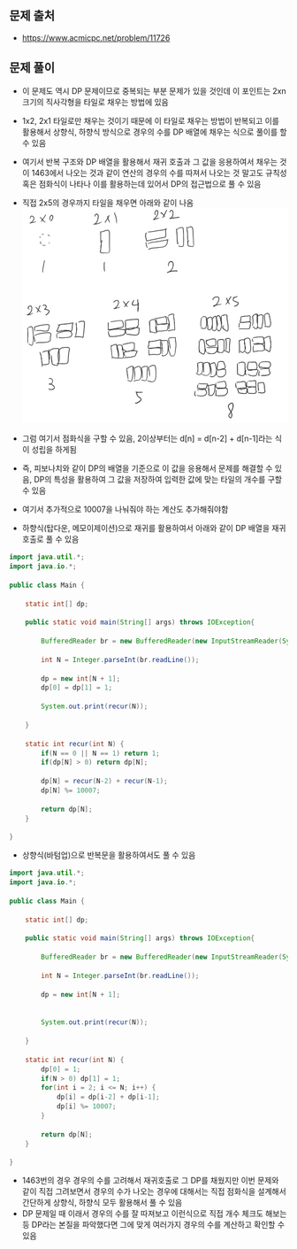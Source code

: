 ## 문제 출처
- https://www.acmicpc.net/problem/11726

## 문제 풀이
- 이 문제도 역시 DP 문제이므로 중복되는 부분 문제가 있을 것인데 이 포인트는 2xn 크기의 직사각형을 타일로 채우는 방법에 있음
- 1x2, 2x1 타일로만 채우는 것이기 때문에 이 타일로 채우는 방법이 반복되고 이를 활용해서 상향식, 하향식 방식으로 경우의 수를 DP 배열에 채우는 식으로 풀이를 할 수 있음
- 여기서 반복 구조와 DP 배열을 활용해서 재귀 호출과 그 값을 응용하여서 채우는 것이 1463에서 나오는 것과 같이 연산의 경우의 수를 따져서 나오는 것 말고도 규칙성 혹은 점화식이 나타나 이를 활용하는데 있어서 DP의 접근법으로 풀 수 있음
- 직접 2x5의 경우까지 타일을 채우면 아래와 같이 나옴
![one](/cheewr85/img/three.png)

- 그럼 여기서 점화식을 구할 수 있음, 2이상부터는 d[n] = d[n-2] + d[n-1]라는 식이 성립을 하게됨
- 즉, 피보나치와 같이 DP의 배열을 기준으로 이 값을 응용해서 문제를 해결할 수 있음, DP의 특성을 활용하여 그 값을 저장하여 입력한 값에 맞는 타일의 개수를 구할 수 있음
- 여기서 추가적으로 10007을 나눠줘야 하는 계산도 추가해줘야함
- 하향식(탑다운, 메모이제이션)으로 재귀를 활용하여서 아래와 같이 DP 배열을 재귀 호출로 풀 수 있음
```java
import java.util.*;
import java.io.*;

public class Main {

    static int[] dp;

    public static void main(String[] args) throws IOException{

        BufferedReader br = new BufferedReader(new InputStreamReader(System.in));

        int N = Integer.parseInt(br.readLine());

        dp = new int[N + 1];
        dp[0] = dp[1] = 1;

        System.out.print(recur(N));

    }

    static int recur(int N) {
        if(N == 0 || N == 1) return 1;
        if(dp[N] > 0) return dp[N];

        dp[N] = recur(N-2) + recur(N-1);
        dp[N] %= 10007;

        return dp[N];
    }

}
```
- 상향식(바텀업)으로 반복문을 활용하여서도 풀 수 있음
```java
import java.util.*;
import java.io.*;

public class Main {

    static int[] dp;

    public static void main(String[] args) throws IOException{

        BufferedReader br = new BufferedReader(new InputStreamReader(System.in));

        int N = Integer.parseInt(br.readLine());

        dp = new int[N + 1];


        System.out.print(recur(N));

    }

    static int recur(int N) {
        dp[0] = 1;
        if(N > 0) dp[1] = 1;
        for(int i = 2; i <= N; i++) {
            dp[i] = dp[i-2] + dp[i-1];
            dp[i] %= 10007;
        }

        return dp[N];
    }

}
```

- 1463번의 경우 경우의 수를 고려해서 재귀호출로 그 DP를 채웠지만 이번 문제와 같이 직접 그려보면서 경우의 수가 나오는 경우에 대해서는 직접 점화식을 설계해서 간단하게 상향식, 하향식 모두 활용해서 풀 수 있음
- DP 문제일 때 이래서 경우의 수를 잘 따져보고 이런식으로 직접 개수 체크도 해보는 등 DP라는 본질을 파악했다면 그에 맞게 여러가지 경우의 수를 계산하고 확인할 수 있음